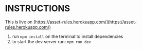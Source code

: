 # INSTRUCTIONS

This is live on [https://asset-rules.herokuapp.com/](https://asset-rules.herokuapp.com/)

1. run `npm install` on the terminal to install dependencies
2. to start the dev server run: `npm run dev`

